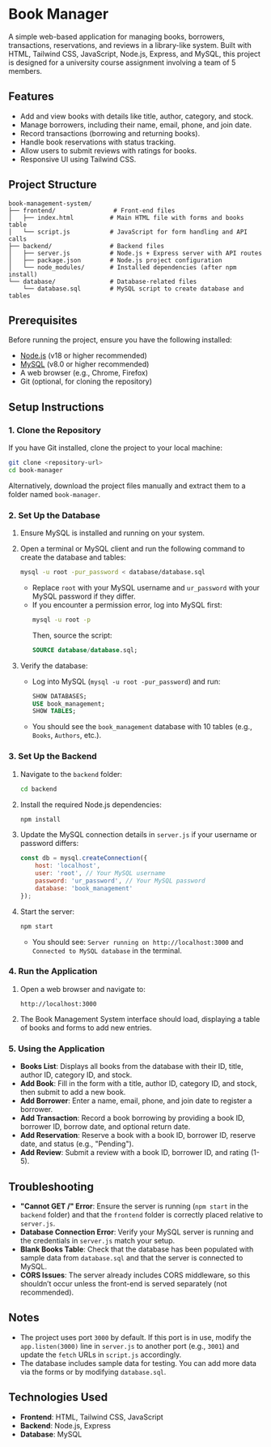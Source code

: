 # Book Manager

A simple web-based application for managing books, borrowers, transactions, reservations, and reviews in a library-like system. Built with HTML, Tailwind CSS, JavaScript, Node.js, Express, and MySQL, this project is designed for a university course assignment involving a team of 5 members.

## Features
- Add and view books with details like title, author, category, and stock.
- Manage borrowers, including their name, email, phone, and join date.
- Record transactions (borrowing and returning books).
- Handle book reservations with status tracking.
- Allow users to submit reviews with ratings for books.
- Responsive UI using Tailwind CSS.

## Project Structure
```
book-management-system/
├── frontend/                # Front-end files
│   ├── index.html          # Main HTML file with forms and books table
│   └── script.js           # JavaScript for form handling and API calls
├── backend/                # Backend files
│   ├── server.js           # Node.js + Express server with API routes
│   ├── package.json        # Node.js project configuration
│   └── node_modules/       # Installed dependencies (after npm install)
└── database/               # Database-related files
    └── database.sql        # MySQL script to create database and tables
```

## Prerequisites
Before running the project, ensure you have the following installed:
- [Node.js](https://nodejs.org/) (v18 or higher recommended)
- [MySQL](https://www.mysql.com/) (v8.0 or higher recommended)
- A web browser (e.g., Chrome, Firefox)
- Git (optional, for cloning the repository)

## Setup Instructions

### 1. Clone the Repository
If you have Git installed, clone the project to your local machine:
```bash
git clone <repository-url>
cd book-manager
```
Alternatively, download the project files manually and extract them to a folder named `book-manager`.

### 2. Set Up the Database
1. Ensure MySQL is installed and running on your system.
2. Open a terminal or MySQL client and run the following command to create the database and tables:
   ```bash
   mysql -u root -pur_password < database/database.sql
   ```
   - Replace `root` with your MySQL username and `ur_password` with your MySQL password if they differ.
   - If you encounter a permission error, log into MySQL first:
     ```bash
     mysql -u root -p
     ```
     Then, source the script:
     ```sql
     SOURCE database/database.sql;
     ```

3. Verify the database:
   - Log into MySQL (`mysql -u root -pur_password`) and run:
     ```sql
     SHOW DATABASES;
     USE book_management;
     SHOW TABLES;
     ```
   - You should see the `book_management` database with 10 tables (e.g., `Books`, `Authors`, etc.).

### 3. Set Up the Backend
1. Navigate to the `backend` folder:
   ```bash
   cd backend
   ```
2. Install the required Node.js dependencies:
   ```bash
   npm install
   ```
3. Update the MySQL connection details in `server.js` if your username or password differs:
   ```javascript
   const db = mysql.createConnection({
       host: 'localhost',
       user: 'root', // Your MySQL username
       password: 'ur_password', // Your MySQL password
       database: 'book_management'
   });
   ```
4. Start the server:
   ```bash
   npm start
   ```
   - You should see: `Server running on http://localhost:3000` and `Connected to MySQL database` in the terminal.

### 4. Run the Application
1. Open a web browser and navigate to:
   ```
   http://localhost:3000
   ```
2. The Book Management System interface should load, displaying a table of books and forms to add new entries.

### 5. Using the Application
- **Books List**: Displays all books from the database with their ID, title, author ID, category ID, and stock.
- **Add Book**: Fill in the form with a title, author ID, category ID, and stock, then submit to add a new book.
- **Add Borrower**: Enter a name, email, phone, and join date to register a borrower.
- **Add Transaction**: Record a book borrowing by providing a book ID, borrower ID, borrow date, and optional return date.
- **Add Reservation**: Reserve a book with a book ID, borrower ID, reserve date, and status (e.g., "Pending").
- **Add Review**: Submit a review with a book ID, borrower ID, and rating (1-5).

## Troubleshooting
- **"Cannot GET /" Error**: Ensure the server is running (`npm start` in the `backend` folder) and that the `frontend` folder is correctly placed relative to `server.js`.
- **Database Connection Error**: Verify your MySQL server is running and the credentials in `server.js` match your setup.
- **Blank Books Table**: Check that the database has been populated with sample data from `database.sql` and that the server is connected to MySQL.
- **CORS Issues**: The server already includes CORS middleware, so this shouldn’t occur unless the front-end is served separately (not recommended).

## Notes
- The project uses port `3000` by default. If this port is in use, modify the `app.listen(3000)` line in `server.js` to another port (e.g., `3001`) and update the `fetch` URLs in `script.js` accordingly.
- The database includes sample data for testing. You can add more data via the forms or by modifying `database.sql`.

## Technologies Used
- **Frontend**: HTML, Tailwind CSS, JavaScript
- **Backend**: Node.js, Express
- **Database**: MySQL
